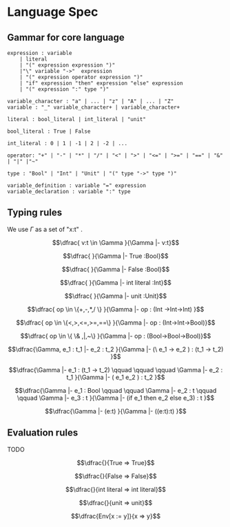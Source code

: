 # Language Spec

## Gammar for core language

```ebnf
expression : variable
    | literal 
    | "(" expression expression ")"
    |"\" variable "->"  expression
    | "(" expression operator expression ")"
    | "if" expression "then" expression "else" expression
    | "(" expression ":" type ")"

variable_character : "a" | ... | "z" | "A" | ... | "Z"
variable : "_" variable_character+ | variable_character+

literal : bool_literal | int_literal | "unit"

bool_literal : True | False

int_literal : 0 | 1 | -1 | 2 | -2 | ...

operator: "+" | "-" | "*" | "/" | "<" | ">" | "<=" | ">=" | "==" | "&" | "|" |"~"

type : "Bool" | "Int" | "Unit" | "(" type "->" type ")"

variable_definition : variable "=" expression
variable_declaration : variable ":" type
```

## Typing rules 

We use $\Gamma$ as a set of "x:t" .

$$\dfrac{ v:t \in \Gamma }{\Gamma |- v:t}$$

$$\dfrac{ }{\Gamma |- True :Bool}$$

$$\dfrac{ }{\Gamma |- False :Bool}$$

$$\dfrac{ }{\Gamma |- int literal :Int}$$

$$\dfrac{ }{\Gamma |- unit :Unit}$$

$$\dfrac{ op \in \{+,-,*,/ \} }{\Gamma |- op : (Int ->Int->Int) }$$

$$\dfrac{ op \in \{<,>,<=,>=,==\} }{\Gamma |- op : (Int->Int->Bool)}$$

$$\dfrac{ op \in \{ \& ,|,~\} }{\Gamma |- op : (Bool->Bool->Bool)}$$

$$\dfrac{\Gamma, e_1 : t_1 |- e_2 : t_2 }{\Gamma |- (\ e_1 ->  e_2 ) : (t_1 -> t_2) }$$

$$\dfrac{\Gamma |- e_1 : (t_1 -> t_2)   \qquad \qquad \qquad \Gamma |- e_2 : t_1 }{\Gamma |- ( e_1 e_2 ) : t_2 }$$

$$\dfrac{\Gamma |- e_1 : Bool \qquad \qquad \Gamma |- e_2 : t \qquad \qquad \Gamma |- e_3 : t  }{\Gamma |- (if e_1 then e_2 else e_3) : t }$$

$$\dfrac{\Gamma |- (e:t) }{\Gamma |- ((e:t):t) }$$


## Evaluation rules
TODO

$$\dfrac{}{True => True}$$

$$\dfrac{}{False => False}$$

$$\dfrac{}{int literal => int literal}$$

$$\dfrac{}{unit => unit}$$

$$\dfrac{Env[x := y]}{x => y}$$

